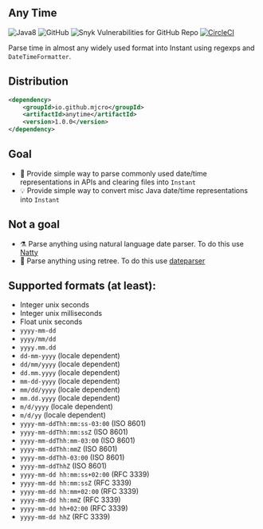 Any Time
--------

![Java8](https://img.shields.io/badge/Java-8-brightgreen)
![GitHub](https://img.shields.io/github/license/mjcro/anytime)
![Snyk Vulnerabilities for GitHub Repo](https://img.shields.io/snyk/vulnerabilities/github/mjcro/anytime)
[![CircleCI](https://circleci.com/gh/mjcro/anytime/tree/main.svg?style=svg)](https://circleci.com/gh/mjcro/anytime/tree/main)

Parse time in almost any widely used format into Instant using regexps and `DateTimeFormatter`.

## Distribution

```xml
<dependency>
    <groupId>io.github.mjcro</groupId>
    <artifactId>anytime</artifactId>
    <version>1.0.0</version>
</dependency>
```

## Goal

- :tada: Provide simple way to parse commonly used date/time representations in APIs and clearing files into `Instant`
- :bulb: Provide simple way to convert misc Java date/time representations into `Instant`

## Not a goal

- :alembic: Parse anything using natural language date parser. To do this use [Natty](https://github.com/joestelmach/natty)
- :test_tube: Parse anything using retree. To do this use [dateparser](https://github.com/sisyphsu/dateparser)

## Supported formats (at least):

- Integer unix seconds
- Integer unix milliseconds
- Float unix seconds
- `yyyy-mm-dd`
- `yyyy/mm/dd`
- `yyyy.mm.dd`
- `dd-mm-yyyy` (locale dependent)
- `dd/mm/yyyy` (locale dependent)
- `dd.mm.yyyy` (locale dependent)
- `mm-dd-yyyy` (locale dependent)
- `mm/dd/yyyy` (locale dependent)
- `mm.dd.yyyy` (locale dependent)
- `m/d/yyyy` (locale dependent)
- `m/d/yy` (locale dependent)
- `yyyy-mm-ddThh:mm:ss-03:00` (ISO 8601)
- `yyyy-mm-ddThh:mm:ssZ` (ISO 8601)
- `yyyy-mm-ddThh:mm-03:00` (ISO 8601)
- `yyyy-mm-ddThh:mmZ` (ISO 8601)
- `yyyy-mm-ddThh-03:00` (ISO 8601)
- `yyyy-mm-ddThhZ` (ISO 8601)
- `yyyy-mm-dd hh:mm:ss+02:00` (RFC 3339)
- `yyyy-mm-dd hh:mm:ssZ` (RFC 3339)
- `yyyy-mm-dd hh:mm+02:00` (RFC 3339)
- `yyyy-mm-dd hh:mmZ` (RFC 3339)
- `yyyy-mm-dd hh+02:00` (RFC 3339)
- `yyyy-mm-dd hhZ` (RFC 3339)
